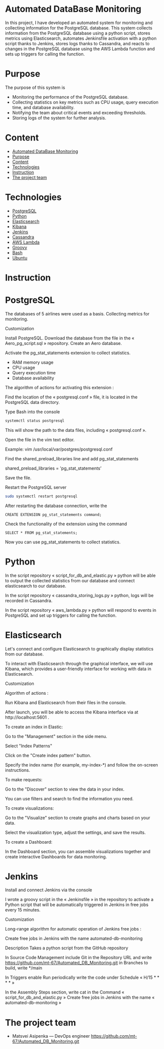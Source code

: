 # Automated DataBase Monitoring

In this project, I have developed an automated system for monitoring and collecting information for the PostgreSQL database. This system collects information from the PostgreSQL database using a python script, stores metrics using Elasticsearch, automates Jenkinsfile activation with a python script thanks to Jenkins, stores logs thanks to Cassandra, and reacts to changes in the PostgreSQL database using the AWS Lambda function and sets up triggers for calling the function.


# Purpose

The purpose of this system is 

- Monitoring the performance of the PostgreSQL database.
- Collecting statistics on key metrics such as CPU usage, query execution time, and database availability.
- Notifying the team about critical events and exceeding thresholds.
- Storing logs of the system for further analysis.


# Content
- [Automated DataBase Monitoring](#Automated_DataBase_Monitoring)
- [Purpose](#Purpose)
- [Content](#Content)
- [Technologies](#Technologies)
- [Instruction](#Instruction)
- [The project team](#The_project_team)

# Technologies

- [PostgreSQL](#PostgreSQL)
- [Python](#Python)
- [Elasticsearch](#Elasticsearch)
- [Kibana](#Kibana)
- [Jenkins](#Jenkins)
- [Cassandra](#Cassandra)
- [AWS Lambda](#AWS_Lambda)
- [Groovy](#Groovy)
- [Bash](#Bash)
- [Ubuntu](#Ubuntu)

# Instruction

# PostgreSQL

The databases of 5 airlines were used as a basis.
Collecting metrics for monitoring.


Customization 

Install PostgreSQL. Download the database from the file in the « Aero_pg_script.sql » repository. Create an Aero database.

Activate the pg_stat_statements extension to collect statistics.
- RAM memory usage
- CPU usage
- Query execution time
- Database availability


The algorithm of actions for activating this extension :

Find the location of the « postgresql.conf » file, it is located in the PostgreSQL data directory.
   
Type Bash into the console
```Bash
systemctl status postgresql
```

This will show the path to the data files, including « postgresql.conf ».

Open the file in the vim text editor.

Example: 
vim /usr/local/var/postgres/postgresql.conf
   
Find the shared_preload_libraries line and add pg_stat_statements

shared_preload_libraries = 'pg_stat_statements’ 
   
Save the file.

Restart the PostgreSQL server

```Bash
sudo systemctl restart postgresql
```

After restarting the database connection, write the 

```PostgreSQL
CREATE EXTENSION pg_stat_statements command;
```

Check the functionality of the extension using the command

```PostgreSQL
SELECT * FROM pg_stat_statements;
```

Now you can use pg_stat_statements to collect statistics.


# Python

In the script repository « script_for_db_and_elastic.py » python will be able to output the collected statistics from our database and connect elasticsearch to our database.

In the script repository « cassandra_storing_logs.py » python, logs will be recorded in Cassandra.

In the script repository « aws_lambda.py » python will respond to events in PostgreSQL and set up triggers for calling the function.


# Elasticsearch

Let's connect and configure Elasticsearch to graphically display statistics from our database. 

To interact with Elasticsearch through the graphical interface, we will use Kibana, which provides a user-friendly interface for working with data in Elasticsearch. 


Customization

Algorithm of actions :


Run Kibana and Elasticsearch from their files in the console.

After launch, you will be able to access the Kibana interface via at http://localhost:5601 .



To create an index in Elastic:


Go to the "Management" section in the side menu.

Select "Index Patterns" 

Click on the "Create index pattern" button. 

Specify the index name (for example, my-index-*) and follow the on-screen instructions.



To make requests:


Go to the "Discover" section to view the data in your index.

You can use filters and search to find the information you need.



To create visualizations:


 Go to the "Visualize" section to create graphs and charts based on your data.

 Select the visualization type, adjust the settings, and save the results.



To create a Dashboard:


 In the Dashboard section, you can assemble visualizations together and create interactive Dashboards for data monitoring.


 # Jenkins

Install and connect Jenkins via the console 

I wrote a groovy script in the « Jenkinsfile » in the repository to activate a Python script that will be automatically triggered in Jenkins in free jobs every 15 minutes.


Customization

Long-range algorithm for automatic operation of Jenkins free jobs :

Create free jobs in Jenkins with the name 
automated-db-monitoring

Description
Takes a python script from the GitHub repository

In Source Code Management
include Git
in the Repository URL and write https://github.com/mt-67/Automated_DB_Monitoring.git
in Branches to build, write */main

In Triggers
enable Run periodically
write the code under Schedule  « H/15 * * * * » 

In the Assembly Steps
section, write cat in the Command « script_for_db_and_elastic.py » Create free jobs in Jenkins with the name 
« automated-db-monitoring »

# The project team

- Matsvei Asipenka — DevOps engineer  https://github.com/mt-67/Automated_DB_Monitoring.git

